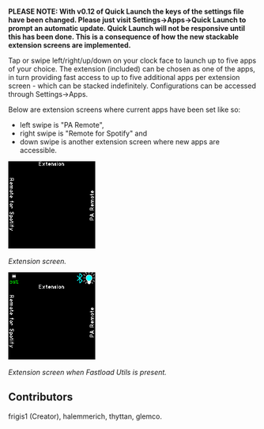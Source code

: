 **PLEASE NOTE: With v0.12 of Quick Launch the keys of the settings file have been changed. Please just visit Settings->Apps->Quick Launch to prompt an automatic update. Quick Launch will not be responsive until this has been done. This is a consequence of how the new stackable extension screens are implemented.**

Tap or swipe left/right/up/down on your clock face to launch up to five apps of your choice. The extension (included) can be chosen as one of the apps, in turn providing fast access to up to five additional apps per extension screen - which can be stacked indefinitely. Configurations can be accessed through Settings->Apps.

Below are extension screens where current apps have been set like so: 
- left swipe is "PA Remote",
- right swipe is "Remote for Spotify" and
- down swipe is another extension screen where new apps are accessible. 

![](screenshot0.png)

*Extension screen.*


![](screenshot1.png)

*Extension screen when Fastload Utils is present.*

## Contributors

frigis1 (Creator),
halemmerich,
thyttan,
glemco.
